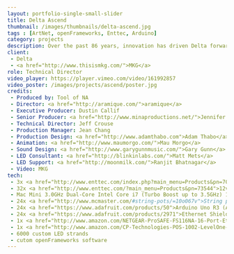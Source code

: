 ```yaml
---
layout: portfolio-single-small-slider
title: Delta Ascend
thumbnail: /images/thumbnails/delta-ascend.jpg
tags : [ArtNet, openFrameworks, Enttec, Arduino]
category: projects
description: Over the past 86 years, innovation has driven Delta forward. The Hangar, is a collaborative research facility where we're dreaming up the future of flying. Inspired by The Hangar, ASCEND is an immersive, night-sky installation that invites you to explore, find inspiration and let your own dreams take flight.   It invites the public to climb into the stars and dream.
client: 
 - Delta
 - <a href="http://www.thisismkg.com/">MKG</a>
role: Technical Director
video_player: https://player.vimeo.com/video/161992857
video_poster: /images/projects/ascend/poster.jpg
credits: 
 - Produced by: Tool of NA
 - Director: <a href="http://aramique.com/">aramique</a>
 - Executive Producer: Dustin Callif
 - Senior Producer: <a href="http://www.minaproductions.net/">Jennifer Baker</a>
 - Technical Director: Jeff Crouse
 - Production Manager: Jean Chang
 - Production Design: <a href="http://www.adamthabo.com">Adam Thabo</a>
 - Animation: <a href="http://www.maumorgo.com/">Mau Morgo</a>
 - Sound Design: <a href="http://www.garygunnmusic.com/">Gary Gunn</a>
 - LED Consultant: <a href="http://blinkinlabs.com/">Matt Mets</a>
 - LED Support: <a href="http://moonmilk.com/">Ranjit Bhatnagar</a>
 - Video: MKG
tech:
 - 3x <a href="http://www.enttec.com/index.php?main_menu=Products&pn=70060">Enttec Pixelator</a>
 - 32x <a href="http://www.enttec.com/?main_menu=Products&pn=73544">12v PLinks</a>
 - Mac Mini 3.0GHz Dual-Core Intel Core i7 (Turbo Boost up to 3.5GHz) 16GB 1600MHz LPDDR3 SDRAM 1TB Fusion Drive
 - 24x <a href="http://www.mcmaster.com/#string-pots/=10o067v">String potentionmeter 12.5" version</a>
 - 24x <a href="https://www.adafruit.com/products/50">Arduino Uno R3 (Atmega328 - assembled)</a>
 - 24x <a href="https://www.adafruit.com/products/2971">Ethernet Shield for Arduino - W5500 Chipset</a>
 - 1x <a href="http://www.amazon.com/NETGEAR-ProSAFE-FS116NA-16-Port-Ethernet/dp/B000063UZW/ref=sr_1_4?ie=UTF8&qid=1452790159&sr=8-4&keywords=16+port+switch">NETGEAR ProSAFE FS116PNA 16-Port Fast Ethernet Switch with 8 PoE Ports 70w (FS116PNA)</a>
 - 1x <a href="http://www.amazon.com/CP-Technologies-POS-1002-LevelOne-Splitter/dp/B0046SSX56/ref=sr_1_16?ie=UTF8&qid=1452790240&sr=8-16&keywords=5v+poe+splitter">LevelOne POS-1002 PoE Splitter</a>
 - 6000 custom LED strands
 - cutom openFrameworks software
---
```







